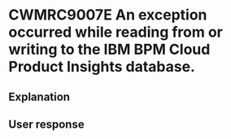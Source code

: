 # CWMRC9007E An exception occurred while reading from or writing to the IBM BPM Cloud Product Insights database.

## Explanation

## User response